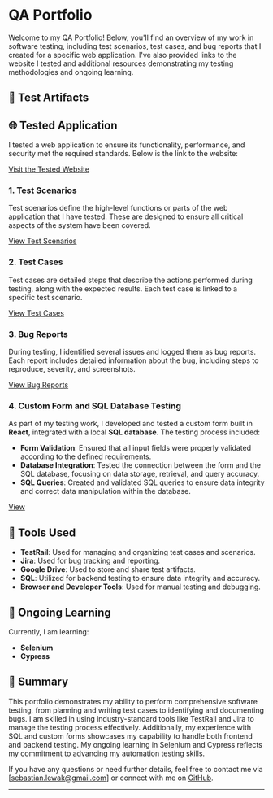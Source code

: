 # QA Portfolio

Welcome to my QA Portfolio! Below, you'll find an overview of my work in software testing, including test scenarios, test cases, and bug reports that I created for a specific web application. I've also provided links to the website I tested and additional resources demonstrating my testing methodologies and ongoing learning.

## 📂 Test Artifacts

## 🌐 Tested Application

I tested a web application to ensure its functionality, performance, and security met the required standards. Below is the link to the website:

<a href="https://skleptest.pl/" target="_blank">Visit the Tested Website</a>

### 1. Test Scenarios
Test scenarios define the high-level functions or parts of the web application that I have tested. These are designed to ensure all critical aspects of the system have been covered.

<a href="https://drive.google.com/drive/folders/1sljB4LnVx4k2_JC6gGVbpBO8sDW5OvaQ?hl=pl" target="_blank">View Test Scenarios</a>

### 2. Test Cases
Test cases are detailed steps that describe the actions performed during testing, along with the expected results. Each test case is linked to a specific test scenario.

<a href="https://drive.google.com/drive/folders/1bOpRBSNPWLUl5ggG4sUYm-R7xeOPsQNu?hl=pl" target="_blank">View Test Cases</a>

### 3. Bug Reports
During testing, I identified several issues and logged them as bug reports. Each report includes detailed information about the bug, including steps to reproduce, severity, and screenshots.

<a href="https://drive.google.com/drive/folders/1FFiZYniHSgMy7xwNoEDn9YvrpuZYW0cz?hl=pl" target="_blank">View Bug Reports</a>

### 4. Custom Form and SQL Database Testing

As part of my testing work, I developed and tested a custom form built in **React**, integrated with a local **SQL database**. The testing process included:

- **Form Validation**: Ensured that all input fields were properly validated according to the defined requirements.
- **Database Integration**: Tested the connection between the form and the SQL database, focusing on data storage, retrieval, and query accuracy.
- **SQL Queries**: Created and validated SQL queries to ensure data integrity and correct data manipulation within the database.

[View]()



## 🔧 Tools Used

- **TestRail**: Used for managing and organizing test cases and scenarios.
- **Jira**: Used for bug tracking and reporting.
- **Google Drive**: Used to store and share test artifacts.
- **SQL**: Utilized for backend testing to ensure data integrity and accuracy.
- **Browser and Developer Tools**: Used for manual testing and debugging.

## 🚀 Ongoing Learning

Currently, I am learning:

- **Selenium**
- **Cypress**

## 📝 Summary

This portfolio demonstrates my ability to perform comprehensive software testing, from planning and writing test cases to identifying and documenting bugs. I am skilled in using industry-standard tools like TestRail and Jira to manage the testing process effectively. Additionally, my experience with SQL and custom forms showcases my capability to handle both frontend and backend testing. My ongoing learning in Selenium and Cypress reflects my commitment to advancing my automation testing skills.

If you have any questions or need further details, feel free to contact me via [sebastian.lewak@gmail.com] or connect with me on [GitHub](https://github.com/sebastianlewak).

---
